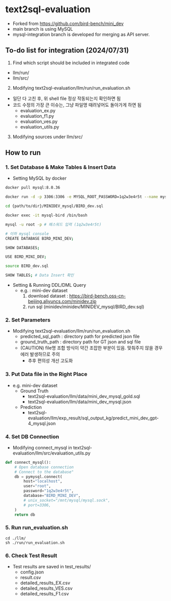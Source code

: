 # text2sql-evaluation
- Forked from https://github.com/bird-bench/mini_dev
- main branch is using MySQL
- mysql-integration branch is developed for merging as API server.

## To-do list for integration (2024/07/31)
1. Find which script should be included in integrated code
  - llm/run/
  - llm/src/
2. Modifying text2sql-evaluation/llm/run/run_evaluation.sh
  - 일단 다 고친 후, 위 shell file 정상 작동되는지 확인하면 됨
  - 코드 수정의 가장 큰 이슈는, 그냥 파일명 때려넣어도 돌아가게 하면 됨
    - evaluation_ex.py
    - evaluation_f1.py
    - evaluation_ves.py
    - evaluation_utils.py
3. Modifying sources under llm/src/

## How to run

### 1. Set Database & Make Tables & Insert Data
- Setting MySQL by docker
```bash
docker pull mysql:8.0.36

docker run -d -p 3306:3306 -e MYSQL_ROOT_PASSWORD=1q2w3e4r5t --name mysql-bird --restart unless_stopped -v /mnt/mysql:/var/lib/mysql -v /:/mnt/host mysql:8.0.36 --character-set-server=utf8mb4 --collation-server=utf8mb4_unicode_ci

cd {path/to/dir}/MINIDEV_mysql/BIRD_dev.sql

docker exec -it mysql-bird /bin/bash

mysql -u root -p # 패스워드 입력 (1q2w3e4r5t)

# 이하 mysql console
CREATE DATABASE BIRD_MINI_DEV;

SHOW DATABASES;

USE BIRD_MINI_DEV;

source BIRD_dev.sql

SHOW TABLES; # Data Insert 확인
```
- Setting & Running DDL/DML Query
  - e.g. : mini-dev dataset
    1. download dataset : https://bird-bench.oss-cn-beijing.aliyuncs.com/minidev.zip
    2. run sql (minidev/minidev/MINIDEV_mysql/BIRD_dev.sql)

### 2. Set Parameters
- Modifying text2sql-evaluation/llm/run/run_evaluation.sh
  - predicted_sql_path : directory path for predicted json file
  - ground_truth_path : directory path for GT json and sql file
  - (CAUTION) file명 조합 방식이 약간 조잡한 부분이 있음. 맞춰주지 않을 경우 에러 발생하므로 주의
    - 추후 편의성 개선 고도화

### 3. Put Data file in the Right Place
- e.g. mini-dev dataset
  - Ground Truth
    - text2sql-evaluation/llm/data/mini_dev_mysql_gold.sql
    - text2sql-evaluation/llm/data/mini_dev_mysql.json
  - Prediction
    - text2sql-evaluation/llm/exp_result/sql_output_kg/predict_mini_dev_gpt-4_mysql.json

### 4. Set DB Connection
- Modifying connect_mysql in text2sql-evaluation/llm/src/evaluation_utils.py
```python
def connect_mysql():
    # Open database connection
    # Connect to the database"
    db = pymysql.connect(
        host="localhost",
        user="root",
        password="1q2w3e4r5t",
        database="BIRD_MINI_DEV",
        # unix_socket="/mnt/mysql/mysql.sock",
        # port=3306,
    )
    return db
```

### 5. Run run_evaluation.sh
```Shell
cd ./llm/
sh ./run/run_evaluation.sh
```

### 6. Check Test Result
- Test results are saved in test_results/
  - config.json
  - result.csv
  - detailed_results_EX.csv
  - detailed_results_VES.csv
  - detailed_results_F1.csv